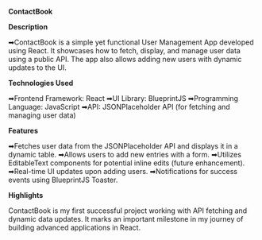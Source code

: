 **ContactBook**

**Description** 

➡ContactBook is a simple yet functional User Management App developed using React. It showcases how to fetch, display, and manage user data using a public API. The app also allows adding new users with dynamic updates to the UI.

**Technologies Used**

➡Frontend Framework: React
➡UI Library: BlueprintJS
➡Programming Language: JavaScript
➡API: JSONPlaceholder API (for fetching and managing user data)

**Features**

➡Fetches user data from the JSONPlaceholder API and displays it in a dynamic table.
➡Allows users to add new entries with a form.
➡Utilizes EditableText components for potential inline edits (future enhancement).
➡Real-time UI updates upon adding users.
➡Notifications for success events using BlueprintJS Toaster.

**Highlights**

ContactBook is my first successful project working with API fetching and dynamic data updates. It marks an important milestone in my journey of building advanced applications in React.

